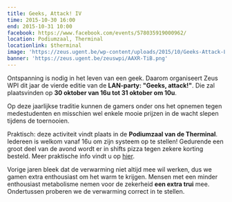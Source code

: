 ```yaml
---
title: Geeks, Attack! IV
time: 2015-10-30 16:00
end: 2015-10-31 10:00
facebook: https://www.facebook.com/events/578035919000962/
location: Podiumzaal, Therminal
locationlink: $therminal
image: 'https://zeus.ugent.be/wp-content/uploads/2015/10/Geeks-Attack-Logo-300x214.jpg'
banner: 'https://zeus.ugent.be/zeuswpi/AAXR-TiB.png'
---
```


Ontspanning is nodig in het leven van een geek. Daarom organiseert Zeus WPI dit jaar de vierde editie van de **LAN-party: "Geeks, attack!"**. Die zal plaatsvinden op **30 oktober van 16u tot 31 oktober om 10u**.

Op deze jaarlijkse traditie kunnen de gamers onder ons het opnemen tegen medestudenten en misschien wel enkele mooie prijzen in de wacht slepen tijdens de toernooien.

Praktisch: deze activiteit vindt plaats in de **Podiumzaal van de Therminal**. Iedereen is welkom vanaf 16u om zijn systeem op te stellen! Gedurende een groot deel van de avond wordt er in shifts pizza tegen zekere korting besteld. Meer praktische info vindt u op [hier](https://zeus.ugent.be/lan/lan-praktisch/).

Vorige jaren bleek dat de verwarming niet altijd mee wil werken, dus we gamen extra enthousiast om het warm te krijgen. Mensen met een minder enthousiast metabolisme nemen voor de zekerheid **een extra trui** mee. Ondertussen proberen we de verwarming correct in te stellen.
